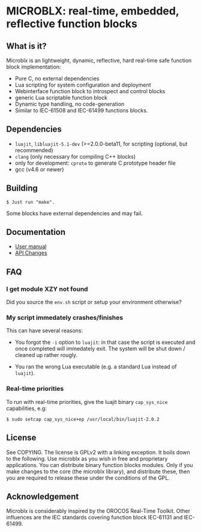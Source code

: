 MICROBLX: real-time, embedded, reflective function blocks
=========================================================

What is it?
-----------

Microblx is an lightweight, dynamic, reflective, hard real-time safe
function block implementation:

 - Pure C, no external dependencies
 - Lua scripting for system configuration and deployment
 - Webinterface function block to introspect and control blocks
 - generic Lua scriptable function block
 - Dynamic type handling, no code-generation
 - Similar to IEC-61508 and IEC-61499 functions blocks.


Dependencies
------------

 - `luajit`, `libluajit-5.1-dev` (>=2.0.0-beta11, for scripting (optional, but recommended)
 - `clang` (only necessary for compiling C++ blocks)
 - only for development: `cproto` to generate C prototype header file
 - gcc (v4.6 or newer)


Building
--------

```
$ Just run "make".
```

Some blocks have external dependencies and may fail.


Documentation
-------------

 - [User manual](/doc/manual.md)
 - [API Changes](/API_Changes.md)


FAQ
---

### I get module XZY not found

Did you source the `env.sh` script or setup your environment
otherwise?

### My script immedately crashes/finishes

This can have several reasons:

* You forgot the `-i` option to `luajit`: in that case the script is
  executed and once completed will immedately exit. The system will be
  shut down / cleaned up rather rougly.

* You ran the wrong Lua executable (e.g. a standard Lua instead of
  `luajit`).

### Real-time priorities

To run with real-time priorities, give the luajit binary
`cap_sys_nice` capabilities, e.g:

```
$ sudo setcap cap_sys_nice+ep /usr/local/bin/luajit-2.0.2
```

License
-------

See COPYING. The license is GPLv2 with a linking exception. It boils
down to the following. Use microblx as you wish in free and
proprietary applications. You can distribute binary function blocks
modules. Only if you make changes to the core (the microblx library),
and distribute these, then you are required to release these under the
conditions of the GPL.


Acknowledgement
---------------

Microblx is considerably inspired by the OROCOS Real-Time
Toolkit. Other influences are the IEC standards covering function
block IEC-61131 and IEC-61499.
